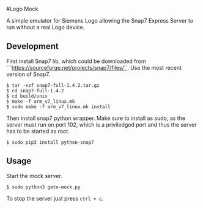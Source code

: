 #Logo Mock

A simple emulator for Siemens Logo allowing the Snap7 Express Server to run without a real Logo device.

## Development
First install Snap7 lib, which could be downloaded  from ```https://sourceforge.net/projects/snap7/files/``. Use the most recent version of Snap7.

```
$ tar -xzf snap7-full-1.4.2.tar.gz
$ cd snap7-full-1.4.2
$ cd build/unix
$ make -f arm_v7_linux.mk
$ sudo make -f arm_v7_linux.mk install
```

Then install snap7 python wrapper. Make sure to install as sudo, as the server must run on port 102, which is a priviledged port and thus the server has to be started as root.

```
$ sudo pip3 install python-snap7
```

## Usage

Start the mock server.

```
$ sudo python3 gate-mock.py
```

To stop the server just press ```ctrl + c```.
